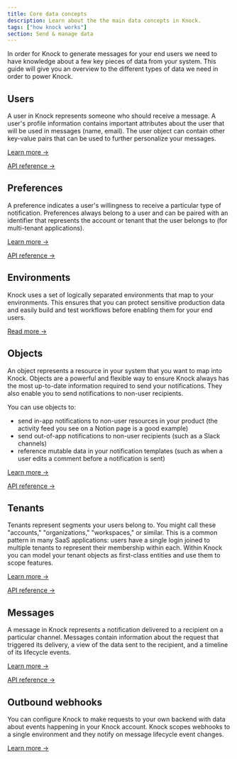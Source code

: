 ```yaml
---
title: Core data concepts
description: Learn about the the main data concepts in Knock.
tags: ["how knock works"]
section: Send & manage data
---
```


In order for Knock to generate messages for your end users we need to have knowledge about a few key pieces of data from your system. This guide will give you an overview to the different types of data we need in order to power Knock.

## Users

A user in Knock represents someone who should receive a message. A user's profile information contains important attributes about the user that will be used in messages (name, email). The user object can contain other key-value pairs that can be used to further personalize your messages.

[Learn more →](/send-and-manage-data/users)

[API reference →](/reference#users)

## Preferences

A preference indicates a user's willingness to receive a particular type of notification. Preferences always belong to a user and can be paired with an identifier that represents the account or tenant that the user belongs to (for multi-tenant applications).

[Learn more →](/send-and-manage-data/preferences)

[API reference →](/reference#preferences)

## Environments

Knock uses a set of logically separated environments that map to your environments. This ensures that you can protect sensitive production data and easily build and test workflows before enabling them for your end users.

[Read more →](/send-and-manage-data/environments)

## Objects

An object represents a resource in your system that you want to map into Knock. Objects are a powerful and flexible way to ensure Knock always has the most up-to-date information required to send your notifications. They also enable you to send notifications to non-user recipients.

You can use objects to:

- send in-app notifications to non-user resources in your product (the activity feed you see on a Notion page is a good example)
- send out-of-app notifications to non-user recipients (such as a Slack channels)
- reference mutable data in your notification templates (such as when a user edits a comment before a notification is sent)

[Learn more →](/send-and-manage-data/objects)

[API reference →](/reference#objects)

## Tenants

Tenants represent segments your users belong to. You might call these "accounts," "organizations," "workspaces," or similar. This is a common pattern in many SaaS applications: users have a single login joined to multiple tenants to represent their membership within each. Within Knock you can model your tenant objects as first-class entities and use them to scope features.

[Learn more →](/send-and-manage-data/tenants)

[API reference →](/reference#tenants)

## Messages

A message in Knock represents a notification delivered to a recipient on a particular channel. Messages contain information about the request that triggered its delivery, a view of the data sent to the recipient, and a timeline of its lifecycle events.

[Learn more →](/send-and-manage-data/messages)

[API reference →](/reference#messages)

## Outbound webhooks

You can configure Knock to make requests to your own backend with data about events happening in your Knock account. Knock scopes webhooks to a single environment and they notify on message lifecycle event changes.

[Learn more →](/send-and-manage-data/outbound-webhooks)

